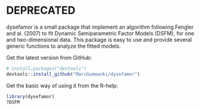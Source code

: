 # DEPRECATED

<!-- README.md is generated from README.Rmd. Please edit that file -->
dysefamor is a small package that implement an algorithm following Fengler and al. (2007) to fit Dynamic Semiparametric Factor Models (DSFM), for one and two-dimensional data. This package is easy to use and provide several generic functions to analyze the fitted models.

Get the latest version from GitHub:

``` r
# install.packages("devtools")
devtools::install_github("MarcGumowski/dysefamor")
```

Get the basic way of using it from the R-help:

``` r
library(dysefamor)
?DSFM
```
